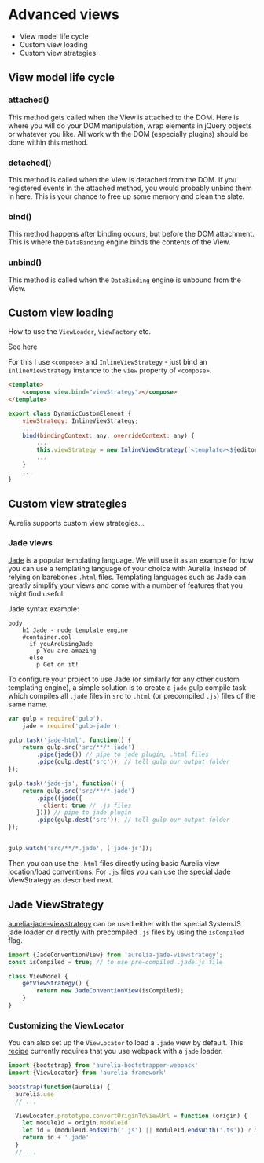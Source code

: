 # Advanced views

- View model life cycle
- Custom view loading
- Custom view strategies

## View model life cycle

### attached()
This method gets called when the View is attached to the DOM. Here is where you will do your DOM manipulation, wrap elements in jQuery objects or whatever you like. All work with the DOM (especially plugins) should be done within this method.

### detached()
This method is called when the View is detached from the DOM. If you registered events in the attached method, you would probably unbind them in here. This is your chance to free up some memory and clean the slate.

### bind()
This method happens after binding occurs, but before the DOM attachment. This is where the `DataBinding` engine binds the contents of the View.

### unbind()
This method is called when the `DataBinding` engine is unbound from the View.

## Custom view loading

How to use the `ViewLoader`, `ViewFactory` etc.

See [here](https://gist.github.com/kristianmandrup/b79aca9f7e314082404a02bfa0513465)

For this I use `<compose>` and `InlineViewStrategy` - just bind an `InlineViewStrategy` instance to the `view` property of `<compose>`.

```html
<template>
    <compose view.bind="viewStrategy"></compose>
</template>
```

```js
export class DynamicCustomElement {
    viewStrategy: InlineViewStrategy;
    ...
    bind(bindingContext: any, overrideContext: any) {
        ...
        this.viewStrategy = new InlineViewStrategy(`<template><${editorName} data.bind="data"></${editorName}></template>`, [dep1, dep2, ...]);
        ...
    }
    ...
}
```

## Custom view strategies

Aurelia supports custom view strategies...

### Jade views

[Jade](http://jade-lang.com/) is a popular templating language. We will use it as an example for how you can use a templating language of your choice with Aurelia, instead of relying on barebones `.html` files. Templating languages such as Jade can greatly simplify your views and come with a number of features that you might find useful.

Jade syntax example:

```jade
body
    h1 Jade - node template engine
    #container.col
      if youAreUsingJade
        p You are amazing
      else
        p Get on it!
```

To configure your project to use Jade (or similarly for any other custom templating engine), a simple solution is to create a `jade` gulp compile task which compiles all `.jade` files in `src` to `.html` (or precompiled `.js`) files of the same name.

```js
var gulp = require('gulp'),
    jade = require('gulp-jade');

gulp.task('jade-html', function() {
    return gulp.src('src/**/*.jade')
        .pipe(jade()) // pipe to jade plugin, .html files
        .pipe(gulp.dest('src')); // tell gulp our output folder
});

gulp.task('jade-js', function() {
    return gulp.src('src/**/*.jade')
        .pipe((jade({
          client: true // .js files
        }))) // pipe to jade plugin
        .pipe(gulp.dest('src')); // tell gulp our output folder
});


gulp.watch('src/**/*.jade', ['jade-js']);
```

Then you can use the `.html` files directly using basic Aurelia view location/load conventions. For `.js` files you can use the special Jade ViewStrategy as described next.

## Jade ViewStrategy

[aurelia-jade-viewstrategy](https://github.com/Craga89/aurelia-jade-viewstrategy) can be used either with the special SystemJS jade loader or directly with precompiled `.js` files by using the `isCompiled` flag.

```ts
import {JadeConventionView} from 'aurelia-jade-viewstrategy';
const isCompiled = true; // to use pre-compiled .jade.js file

class ViewModel {
    getViewStrategy() {
        return new JadeConventionView(isCompiled);
    }
}
```

### Customizing the ViewLocator

You can also set up the `ViewLocator` to load a `.jade` view by default.
This [recipe](https://github.com/aurelia/skeleton-navigation/issues/396#issuecomment-207823852) currently requires that you use webpack with a `jade` loader.

```ts
import {bootstrap} from 'aurelia-bootstrapper-webpack'
import {ViewLocator} from 'aurelia-framework'

bootstrap(function(aurelia) {
  aurelia.use
  // ...

  ViewLocator.prototype.convertOriginToViewUrl = function (origin) {
    let moduleId = origin.moduleId
    let id = (moduleId.endsWith('.js') || moduleId.endsWith('.ts')) ? moduleId.substring(0, moduleId.length - 3) : moduleId
    return id + '.jade'
  }
  // ...
```

